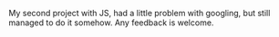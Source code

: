 My second project with JS, had a little problem with googling, but still managed to do it somehow. Any feedback is welcome.
